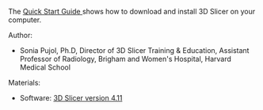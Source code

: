 The  <a href="https://spujol.github.io/SlicerVisualizationTutorial/SlicerVisualizationTutorial_SoniaPujol.pdf" target="_blank"> Quick Start Guide </a>  shows how to download and install 3D Slicer on your computer.


Author:
* Sonia Pujol, Ph.D, Director of 3D Slicer Training & Education, Assistant Professor of Radiology, Brigham and Women's Hospital, Harvard Medical School

Materials:
* Software: [3D Slicer version 4.11](https://download.slicer.org/)

